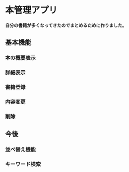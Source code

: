 # 本管理アプリ  
#### 自分の書籍が多くなってきたのでまとめるために作りました。
## 基本機能  
### 本の概要表示  
### 詳細表示
### 書籍登録  
### 内容変更  
### 削除
 
##  今後  
### 並べ替え機能  
### キーワード検索 
